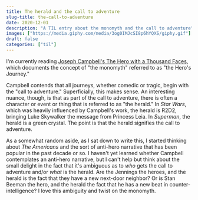 ```yaml
---
title: The herald and the call to adventure
slug-title: the-call-to-adventure
date: 2020-12-01
description: "A TIL entry about the monomyth and the call to adventure"
images: ["https://media.giphy.com/media/3og0IMJcSI8p6hYQXS/giphy.gif"]
draft: false
categories: ["til"]
---
```


I'm currently reading [Joseph Campbell's The Hero with a Thousand Faces](https://en.wikipedia.org/wiki/The_Hero_with_a_Thousand_Faces), which documents the concept of "the monomyth" referred to as "the Hero's Journey."

Campbell contends that all journeys, whether comedic or tragic, begin with the "call to adventure." Superficially, this makes sense. An interesting nuance, though, is that as part of the call to adventure, there is often a character or event or thing that is referred to as "the herald." In _Star Wars_, which was heavily influenced by Campbell's work, the herald is R2D2, bringing Luke Skywalker the message from Princess Leia. In _Superman_, the herald is a green crystal. The point is that the herald signifies the call to adventure.

As a somewhat random aside, as I sat down to write this, I started thinking about _The Americans_ and the sort of anti-hero narrative that has been popular in the past decade or so. I haven't yet learned whether Campbell contemplates an anti-hero narrative, but I can't help but think about the small delight in the fact that it's ambiguous as to _who_ gets the call to adventure and/or _what_ is the herald. Are the Jennings the heroes, and the herald is the fact that they have a new next-door neighbor? Or is Stan Beeman the hero, and the herald the fact that he has a new beat in counter-intelligence? I love this ambiguity and twist on the monomyth.
